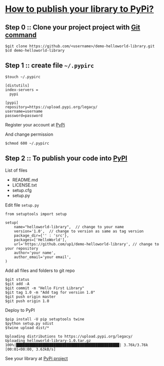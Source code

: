 # [How to publish your library to PyPi?](https://packaging.python.org/tutorials/packaging-projects/)

## Step 0 :: Clone your project project with [Git command](https://git-scm.com/)
```
$git clone https://github.com/<username>/demo-helloworld-library.git
$cd demo-helloworld-library
```

## Step 1 :: create file `~/.pypirc`

```
$touch ~/.pypirc
```

```
[distutils]
index-servers =
  pypi

[pypi]
repository=https://upload.pypi.org/legacy/
username=username
password=password
```

Register your account at [PyPi](https://pypi.org/)

And change permission

```
$chmod 600 ~/.pypirc
```

## Step 2 :: To publish your code into [PyPI](https://pypi.org/)
List of files
* README.md
* LICENSE.txt
* setup.cfg
* setup.py

Edit file `setup.py`
```
from setuptools import setup

setup(
    name="helloworld-library",  // change to your name
    version='1.0',  // change to version as same as tag version
    package_dir={'' : 'src'},
    packages=['HelloWorld'],
    url='https://github.com/up1/demo-helloworld-library', // change to your repository
    author='your name', 
    author_email='your email',
)

```

Add all files and folders to git repo
```
$git status
$git add -A
$git commit -m "Hello First Library"
$git tag 1.0 -m "Add tag for version 1.0"
$git push origin master
$git push origin 1.0
```

Deploy to PyPI
```
$pip install -U pip setuptools twine
$python setup.py sdist
$twine upload dist/*

Uploading distributions to https://upload.pypi.org/legacy/
Uploading helloworld-library-1.0.tar.gz
100%|███████████████████████████████████████████████| 3.76k/3.76k [00:01<00:00, 3.63kB/s]
```

See your library at [PyPi project](https://pypi.org/manage/projects/)
